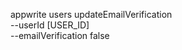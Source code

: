 appwrite users updateEmailVerification \
        --userId [USER_ID] \
        --emailVerification false
